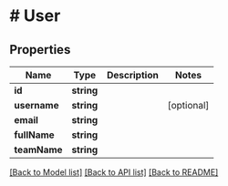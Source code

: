 # # User

## Properties

Name | Type | Description | Notes
------------ | ------------- | ------------- | -------------
**id** | **string** |  | 
**username** | **string** |  | [optional] 
**email** | **string** |  | 
**fullName** | **string** |  | 
**teamName** | **string** |  | 

[[Back to Model list]](../../README.md#documentation-for-models) [[Back to API list]](../../README.md#documentation-for-api-endpoints) [[Back to README]](../../README.md)


